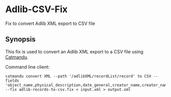 # Adlib-CSV-Fix
Fix to convert Adlib XML export to CSV file

## Synopsis
This fix is used to convert an Adlib XML export to a CSV file using [Catmandu](http://librecat.org).

Command line client:

    catmandu convert XML --path '/adlibXML/recordList/record' to CSV --fields 'object_name,physical_description,date_general,creator_name,creator_name_adlib,creator_dob,creator_dod,material_description,dimension_h_value,dimension_w_value,dimension_h_unit,title_nl,object_number,inscriptions,acquisition' --fix adlib-records-to-csv.fix < input.xml > output.xml
